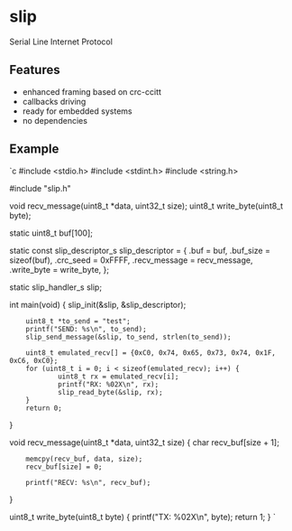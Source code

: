 # slip
Serial Line Internet Protocol

## Features
- enhanced framing based on crc-ccitt 
- callbacks driving
- ready for embedded systems
- no dependencies

## Example
`c
#include <stdio.h>
#include <stdint.h>
#include <string.h>

#include "slip.h"

void recv_message(uint8_t *data, uint32_t size);
uint8_t write_byte(uint8_t byte);

static uint8_t buf[100];

static const slip_descriptor_s slip_descriptor = {
        .buf = buf,
        .buf_size = sizeof(buf),
        .crc_seed = 0xFFFF,
        .recv_message = recv_message,
        .write_byte = write_byte,
};

static slip_handler_s slip;

int main(void)
{
        slip_init(&slip, &slip_descriptor);

        uint8_t *to_send = "test";
        printf("SEND: %s\n", to_send);
        slip_send_message(&slip, to_send, strlen(to_send));

        uint8_t emulated_recv[] = {0xC0, 0x74, 0x65, 0x73, 0x74, 0x1F, 0xC6, 0xC0};
        for (uint8_t i = 0; i < sizeof(emulated_recv); i++) {
                uint8_t rx = emulated_recv[i];
                printf("RX: %02X\n", rx);
                slip_read_byte(&slip, rx);
        }
        return 0;
}

void recv_message(uint8_t *data, uint32_t size)
{
        char recv_buf[size + 1];

        memcpy(recv_buf, data, size);
        recv_buf[size] = 0;

        printf("RECV: %s\n", recv_buf);
}

uint8_t write_byte(uint8_t byte) 
{
        printf("TX: %02X\n", byte);
        return 1;
}
`